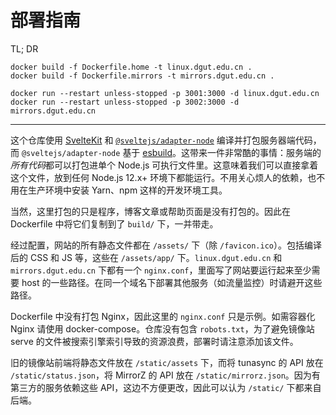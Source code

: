 # 部署指南

TL; DR

```shell
docker build -f Dockerfile.home -t linux.dgut.edu.cn .
docker build -f Dockerfile.mirrors -t mirrors.dgut.edu.cn .

docker run --restart unless-stopped -p 3001:3000 -d linux.dgut.edu.cn
docker run --restart unless-stopped -p 3002:3000 -d mirrors.dgut.edu.cn
```

------

这个仓库使用 [SvelteKit](https://kit.svelte.dev/docs#adapters) 和 [`@sveltejs/adapter-node`](https://github.com/sveltejs/kit/tree/b18a45c1a71f019e3ace43035fcc3d8561cd7ac9/packages/adapter-node) 编译并打包服务器端代码，而 `@sveltejs/adapter-node` 基于 [esbuild](https://esbuild.github.io/api/#transform-api)。这带来一件非常酷的事情：服务端的*所有代码*都可以打包进单个 Node.js 可执行文件里。这意味着我们可以直接拿着这个文件，放到任何 Node.js 12.x+ 环境下都能运行。不用关心烦人的依赖，也不用在生产环境中安装 Yarn、npm 这样的开发环境工具。

当然，这里打包的只是程序，博客文章或帮助页面是没有打包的。因此在 Dockerfile 中将它们复制到了 `build/` 下，一并带走。

经过配置，网站的所有静态文件都在 `/assets/` 下（除 `/favicon.ico`）。包括编译后的 CSS 和 JS 等，这些在 `/assets/app/` 下。`linux.dgut.edu.cn` 和 `mirrors.dgut.edu.cn` 下都有一个 `nginx.conf`，里面写了网站要运行起来至少需要 host 的一些路径。在同一个域名下部署其他服务（如流量监控）时请避开这些路径。

Dockerfile 中没有打包 Nginx，因此这里的 `nginx.conf` 只是示例。如需容器化 Nginx 请使用 docker-compose。仓库没有包含 `robots.txt`，为了避免镜像站 serve 的文件被搜索引擎索引导致的资源浪费，部署时请注意添加该文件。

旧的镜像站前端将静态文件放在 `/static/assets` 下，而将 tunasync 的 API 放在 `/static/status.json`，将 MirrorZ 的 API 放在 `/static/mirrorz.json`。因为有第三方的服务依赖这些 API，这边不方便更改，因此可以认为 `/static/` 下都来自后端。
